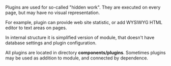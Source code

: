 Plugins are used for so-called "hidden work". They are executed on every page, but may have no visual representation.

For example, plugin can provide web site statistic, or add WYSIWYG HTML editor to text areas on pages.

In internal structure it is simplified version of module, that doesn't have database settings and plugin configuration.

All plugins are located in directory **components/plugins**. Sometimes plugins may be used as addition to module, and connected by dependence.